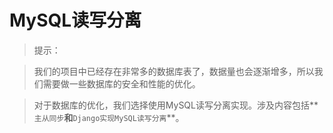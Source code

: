 # MySQL读写分离

> 提示：

> 我们的项目中已经存在非常多的数据库表了，数据量也会逐渐增多，所以我们需要做一些数据库的安全和性能的优化。

> 对于数据库的优化，我们选择使用MySQL读写分离实现。涉及内容包括**`主从同步`**和**`Django实现MySQL读写分离`**。